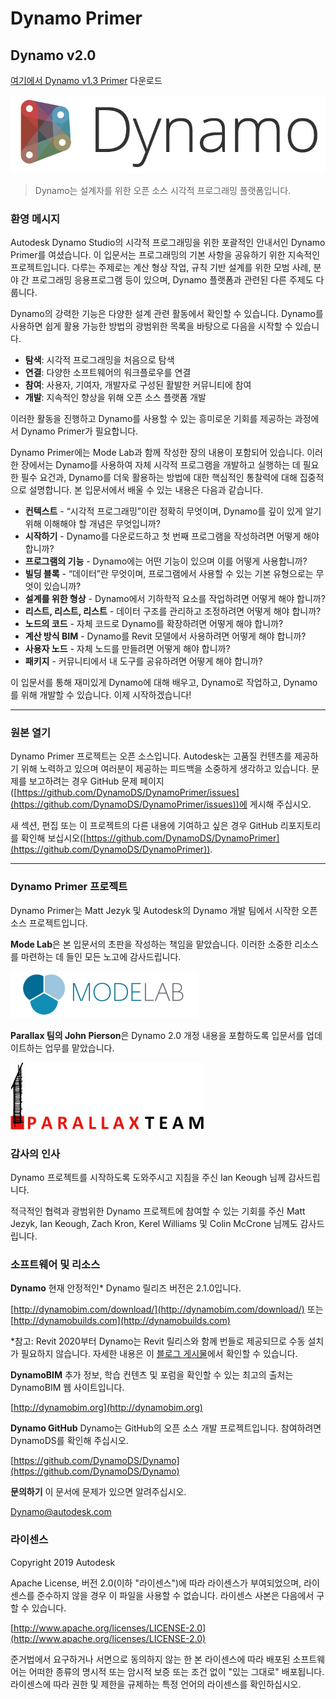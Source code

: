 

# Dynamo Primer

## Dynamo v2.0

[여기에서 Dynamo v1.3 Primer](http://primer.dynamobim.org/en/Appendix/DynamoPrimer-Print1_3.pdf) 다운로드

![Dynamo 로고](images/dynamo_logo_dark-trim.jpg)

> Dynamo는 설계자를 위한 오픈 소스 시각적 프로그래밍 플랫폼입니다.

### 환영 메시지

Autodesk Dynamo Studio의 시각적 프로그래밍을 위한 포괄적인 안내서인 Dynamo Primer를 여셨습니다. 이 입문서는 프로그래밍의 기본 사항을 공유하기 위한 지속적인 프로젝트입니다. 다루는 주제로는 계산 형상 작업, 규칙 기반 설계를 위한 모범 사례, 분야 간 프로그래밍 응용프로그램 등이 있으며, Dynamo 플랫폼과 관련된 다른 주제도 다룹니다.

Dynamo의 강력한 기능은 다양한 설계 관련 활동에서 확인할 수 있습니다. Dynamo를 사용하면 쉽게 활용 가능한 방법의 광범위한 목록을 바탕으로 다음을 시작할 수 있습니다.

* **탐색**: 시각적 프로그래밍을 처음으로 탐색
* **연결**: 다양한 소프트웨어의 워크플로우를 연결
* **참여**: 사용자, 기여자, 개발자로 구성된 활발한 커뮤니티에 참여
* **개발**: 지속적인 향상을 위해 오픈 소스 플랫폼 개발

이러한 활동을 진행하고 Dynamo를 사용할 수 있는 흥미로운 기회를 제공하는 과정에서 Dynamo Primer가 필요합니다.

Dynamo Primer에는 Mode Lab과 함께 작성한 장의 내용이 포함되어 있습니다. 이러한 장에서는 Dynamo를 사용하여 자체 시각적 프로그램을 개발하고 실행하는 데 필요한 필수 요건과, Dynamo를 더욱 활용하는 방법에 대한 핵심적인 통찰력에 대해 집중적으로 설명합니다. 본 입문서에서 배울 수 있는 내용은 다음과 같습니다.

* **컨텍스트** - “시각적 프로그래밍”이란 정확히 무엇이며, Dynamo를 깊이 있게 알기 위해 이해해야 할 개념은 무엇입니까?
* **시작하기** - Dynamo를 다운로드하고 첫 번째 프로그램을 작성하려면 어떻게 해야 합니까?
* **프로그램의 기능** - Dynamo에는 어떤 기능이 있으며 이를 어떻게 사용합니까?
* **빌딩 블록** - “데이터”란 무엇이며, 프로그램에서 사용할 수 있는 기본 유형으로는 무엇이 있습니까?
* **설계를 위한 형상** - Dynamo에서 기하학적 요소를 작업하려면 어떻게 해야 합니까?
* **리스트, 리스트, 리스트** - 데이터 구조를 관리하고 조정하려면 어떻게 해야 합니까?
* **노드의 코드** - 자체 코드로 Dynamo를 확장하려면 어떻게 해야 합니까?
* **계산 방식 BIM** - Dynamo를 Revit 모델에서 사용하려면 어떻게 해야 합니까?
* **사용자 노드** - 자체 노드를 만들려면 어떻게 해야 합니까?
* **패키지** - 커뮤니티에서 내 도구를 공유하려면 어떻게 해야 합니까?

이 입문서를 통해 재미있게 Dynamo에 대해 배우고, Dynamo로 작업하고, Dynamo를 위해 개발할 수 있습니다. 이제 시작하겠습니다!

---

### 원본 열기

Dynamo Primer 프로젝트는 오픈 소스입니다. Autodesk는 고품질 컨텐츠를 제공하기 위해 노력하고 있으며 여러분이 제공하는 피드백을 소중하게 생각하고 있습니다. 문제를 보고하려는 경우 GitHub 문제 페이지([https://github.com/DynamoDS/DynamoPrimer/issues](https://github.com/DynamoDS/DynamoPrimer/issues))에 게시해 주십시오.

새 섹션, 편집 또는 이 프로젝트의 다른 내용에 기여하고 싶은 경우 GitHub 리포지토리를 확인해 보십시오([https://github.com/DynamoDS/DynamoPrimer](https://github.com/DynamoDS/DynamoPrimer)).

---

### Dynamo Primer 프로젝트

Dynamo Primer는 Matt Jezyk 및 Autodesk의 Dynamo 개발 팀에서 시작한 오픈 소스 프로젝트입니다.

**Mode Lab**은 본 입문서의 초판을 작성하는 책임을 맡았습니다. 이러한 소중한 리소스를 마련하는 데 들인 모든 노고에 감사드립니다.

[![](images/MODELAB_Logo.png)](http://modelab.is)

**Parallax 팀의 John Pierson**은 Dynamo 2.0 개정 내용을 포함하도록 입문서를 업데이트하는 업무를 맡았습니다.

[![](images/PRLX_Logo.jpg)](http://www.parallaxteam.com/)

### 감사의 인사

Dynamo 프로젝트를 시작하도록 도와주시고 지침을 주신 Ian Keough 님께 감사드립니다.

적극적인 협력과 광범위한 Dynamo 프로젝트에 참여할 수 있는 기회를 주신 Matt Jezyk, Ian Keough, Zach Kron, Kerel Williams 및 Colin McCrone 님께도 감사드립니다.

### 소프트웨어 및 리소스

**Dynamo** 현재 안정적인* Dynamo 릴리즈 버전은 2.1.0입니다.

[http://dynamobim.com/download/](http://dynamobim.com/download/) 또는 [http://dynamobuilds.com](http://dynamobuilds.com)

*참고: Revit 2020부터 Dynamo는 Revit 릴리스와 함께 번들로 제공되므로 수동 설치가 필요하지 않습니다. 자세한 내용은 이 [블로그 게시물](https://dynamobim.org/dynamo-core-2-1-release/)에서 확인할 수 있습니다.

**DynamoBIM** 추가 정보, 학습 컨텐츠 및 포럼을 확인할 수 있는 최고의 출처는 DynamoBIM 웹 사이트입니다.

[http://dynamobim.org](http://dynamobim.org)

**Dynamo GitHub** Dynamo는 GitHub의 오픈 소스 개발 프로젝트입니다. 참여하려면 DynamoDS를 확인해 주십시오.

[https://github.com/DynamoDS/Dynamo](https://github.com/DynamoDS/Dynamo)

**문의하기** 이 문서에 문제가 있으면 알려주십시오.

Dynamo@autodesk.com

### 라이센스

Copyright 2019 Autodesk

Apache License, 버전 2.0(이하 "라이센스")에 따라 라이센스가 부여되었으며, 라이센스를 준수하지 않을 경우 이 파일을 사용할 수 없습니다. 라이센스 사본은 다음에서 구할 수 있습니다.

[http://www.apache.org/licenses/LICENSE-2.0](http://www.apache.org/licenses/LICENSE-2.0)

준거법에서 요구하거나 서면으로 동의하지 않는 한 본 라이센스에 따라 배포된 소프트웨어는 어떠한 종류의 명시적 또는 암시적 보증 또는 조건 없이 "있는 그대로" 배포됩니다. 라이센스에 따라 권한 및 제한을 규제하는 특정 언어의 라이센스를 확인하십시오.

